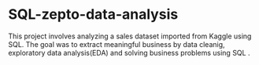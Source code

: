# SQL-zepto-data-analysis
This project involves analyzing a sales dataset imported from Kaggle using SQL. The goal was to extract meaningful business by data cleanig, exploratory data analysis(EDA) and solving business problems using SQL .

